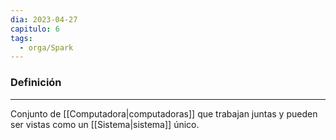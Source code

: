 ```yaml
---
dia: 2023-04-27
capitulo: 6
tags:
  - orga/Spark
---
```

### Definición
---
Conjunto de [[Computadora|computadoras]] que trabajan juntas y pueden ser vistas como un [[Sistema|sistema]] único.